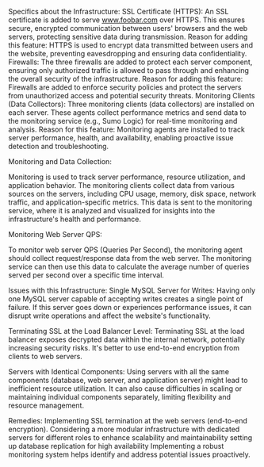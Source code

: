 Specifics about the Infrastructure:
SSL Certificate (HTTPS):
An SSL certificate is added to serve www.foobar.com over HTTPS. This ensures secure, encrypted communication between users' browsers and the web servers, protecting sensitive data during transmission.
Reason for adding this feature: HTTPS is used to encrypt data transmitted between users and the website, preventing eavesdropping and ensuring data confidentiality.
Firewalls:
The three firewalls are added to protect each server component, ensuring only authorized traffic is allowed to pass through and enhancing the overall security of the infrastructure.
Reason for adding this feature: Firewalls are added to enforce security policies and protect the servers from unauthorized access and potential security threats.
Monitoring Clients (Data Collectors):
Three monitoring clients (data collectors) are installed on each server. These agents collect performance metrics and send data to the monitoring service (e.g., Sumo Logic) for real-time monitoring and analysis.
Reason for this feature: Monitoring agents are installed to track server performance, health, and availability, enabling proactive issue detection and troubleshooting.

Monitoring and Data Collection:

Monitoring is used to track server performance, resource utilization, and application behavior. The monitoring clients collect data from various sources on the servers, including CPU usage, memory, disk space, network traffic, and application-specific metrics. This data is sent to the monitoring service, where it is analyzed and visualized for insights into the infrastructure's health and performance.

Monitoring Web Server QPS:

To monitor web server QPS (Queries Per Second), the monitoring agent should collect request/response data from the web server. The monitoring service can then use this data to calculate the average number of queries served per second over a specific time interval.

Issues with this Infrastructure:
Single MySQL Server for Writes:
Having only one MySQL server capable of accepting writes creates a single point of failure. If this server goes down or experiences performance issues, it can disrupt write operations and affect the website's functionality.

Terminating SSL at the Load Balancer Level:
Terminating SSL at the load balancer exposes decrypted data within the internal network, potentially increasing security risks. It's better to use end-to-end encryption from clients to web servers.

Servers with Identical Components:
Using servers with all the same components (database, web server, and application server) might lead to inefficient resource utilization. It can also cause difficulties in scaling or maintaining individual components separately, limiting flexibility and resource management.

Remedies:
Implementing SSL termination at the web servers (end-to-end encryption).
Considering a more modular infrastructure with dedicated servers for different roles to enhance scalability and maintainability
setting up database replication for high availability
Implementing a robust monitoring system helps identify and address potential issues proactively.
